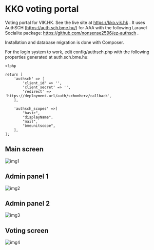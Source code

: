 # KKO voting portal

Voting portal for VIK.HK. See the live site at https://kko.vik.hk . It uses AuthSCH (https://auth.sch.bme.hu/) for AAA with the following Laravel Socialite package: https://github.com/nonsense2596/ez-authsch .

Installation and database migration is done with Composer.

For the login system to work, edit config/authsch.php with the following properties generated at auth.sch.bme.hu:
```
<?php

return [
    'authsch' => [
        'client_id' => '',
        'client_secret' => '',
        'redirect' => 'https://deployment.url/auth/schonherz/callback',
    ],

    'authsch_scopes' =>[
        "basic",
        "displayName",
        "mail",
        "bmeunitscope",
    ],
];
```

## Main screen
![img1](https://i.imgur.com/SIypODe.jpeg)

## Admin panel 1
![img2](https://i.imgur.com/w4WDBjQ.png)

## Admin panel 2
![img3](https://i.imgur.com/MhBuoz3.png)

## Voting screen
![img4](https://i.imgur.com/vQh5hjW.png)
